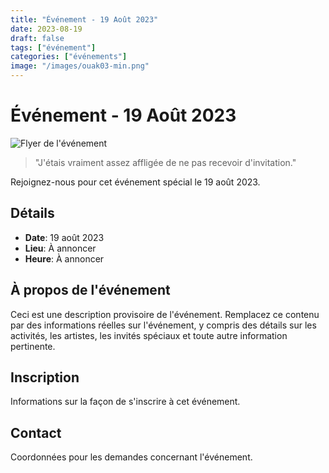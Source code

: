 ```yaml
---
title: "Événement - 19 Août 2023"
date: 2023-08-19
draft: false
tags: ["événement"]
categories: ["événements"]
image: "/images/ouak03-min.png"
---
```


# Événement - 19 Août 2023

![Flyer de l'événement](/images/ouak03-min.png)

> "J'étais vraiment assez affligée de ne pas recevoir d'invitation."

Rejoignez-nous pour cet événement spécial le 19 août 2023.

## Détails

- **Date**: 19 août 2023
- **Lieu**: À annoncer
- **Heure**: À annoncer

## À propos de l'événement

Ceci est une description provisoire de l'événement. Remplacez ce contenu par des informations réelles sur l'événement, y compris des détails sur les activités, les artistes, les invités spéciaux et toute autre information pertinente.

## Inscription

Informations sur la façon de s'inscrire à cet événement.

## Contact

Coordonnées pour les demandes concernant l'événement.